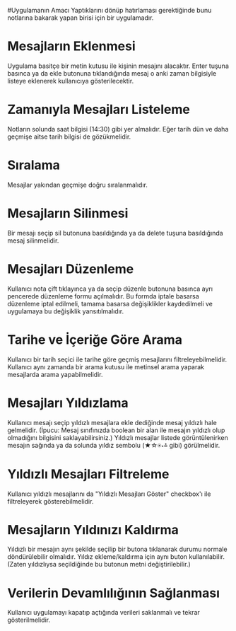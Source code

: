 #Uygulamanın Amacı
Yaptıklarını dönüp hatırlaması gerektiğinde bunu notlarına bakarak yapan birisi için bir uygulamadır.

# Mesajların Eklenmesi
Uygulama basitçe bir metin kutusu ile kişinin mesajını alacaktır. 
Enter tuşuna basınca ya da ekle butonuna tıklandığında mesaj o anki zaman bilgisiyle listeye eklenerek kullanıcıya gösterilecektir.

# Zamanıyla Mesajları Listeleme
Notların solunda saat bilgisi (14:30) gibi yer almalıdır. Eğer tarih dün ve daha geçmişe aitse tarih bilgisi de gözükmelidir.

# Sıralama
Mesajlar yakından geçmişe doğru sıralanmalıdır.

# Mesajların Silinmesi
Bir mesajı seçip sil butonuna basıldığında ya da delete tuşuna basıldığında mesaj silinmelidir.

# Mesajları Düzenleme
Kullanıcı nota çift tıklayınca ya da seçip düzenle butonuna basınca ayrı pencerede düzenleme formu açılmalıdır. 
Bu formda iptale basarsa düzenleme iptal edilmeli, tamama basarsa değişiklikler kaydedilmeli ve uygulamaya bu değişiklik yansıtılmalıdır.

# Tarihe ve İçeriğe Göre Arama
Kullanıcı bir tarih seçici ile tarihe göre geçmiş mesajlarını filtreleyebilmelidir.
Kullanıcı aynı zamanda bir arama kutusu ile metinsel arama yaparak mesajlarda arama yapabilmelidir.

# Mesajları Yıldızlama
Kullanıcı mesajı seçip yıldızlı mesajlara ekle dediğinde mesaj yıldızlı hale gelmelidir. 
(İpucu: Mesaj sınıfınızda boolean bir alan ile mesajın yıldızlı olup olmadığını bilgisini saklayabilirsiniz.) 
Yıldızlı mesajlar listede görüntülenirken mesajın sağında ya da solunda yıldız sembolu (★☆⍟⋆≛ gibi) görülmelidir.

# Yıldızlı Mesajları Filtreleme
Kullanıcı yıldızlı mesajlarını da "Yıldızlı Mesajları Göster" checkbox'ı ile filtreleyerek gösterebilmelidir.

# Mesajların Yıldınızı Kaldırma
Yıldızlı bir mesajın aynı şekilde seçilip bir butona tıklanarak durumu normale döndürülebilir olmalıdır. 
Yıldız ekleme/kaldırma için aynı buton kullanılabilir. 
(Zaten yıldızlıysa seçildiğinde bu butonun metni değiştirilebilir.)

# Verilerin Devamlılığının Sağlanması
Kullanıcı uygulamayı kapatıp açtığında verileri saklanmalı ve tekrar gösterilmelidir.

